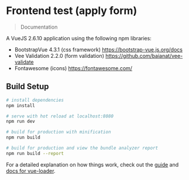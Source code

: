 # Frontend test (apply form)
> Documentation

A VueJS 2.6.10 application using the following npm libraries:

- BootstrapVue 4.3.1 (css framework) https://bootstrap-vue.js.org/docs
- Vee Validation 2.2.0 (form validation) https://github.com/baianat/vee-validate
- Fontawesome (icons) https://fontawesome.com/

## Build Setup

``` bash
# install dependencies
npm install

# serve with hot reload at localhost:8080
npm run dev

# build for production with minification
npm run build

# build for production and view the bundle analyzer report
npm run build --report
```



For a detailed explanation on how things work, check out the [guide](http://vuejs-templates.github.io/webpack/) and [docs for vue-loader](http://vuejs.github.io/vue-loader).
